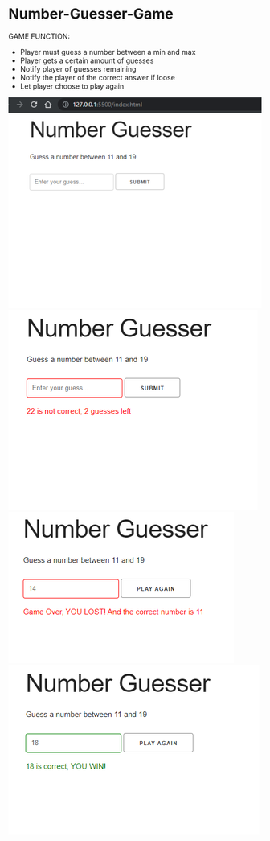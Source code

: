 # Number-Guesser-Game

GAME FUNCTION:
- Player must guess a number between a min and max
- Player gets a certain amount of guesses
- Notify player of guesses remaining
- Notify the player of the correct answer if loose
- Let player choose to play again


![ScreenShot](game1.png)
![ScreenShot](game2.png)
![ScreenShot](game3.png)
![ScreenShot](game4.png)
